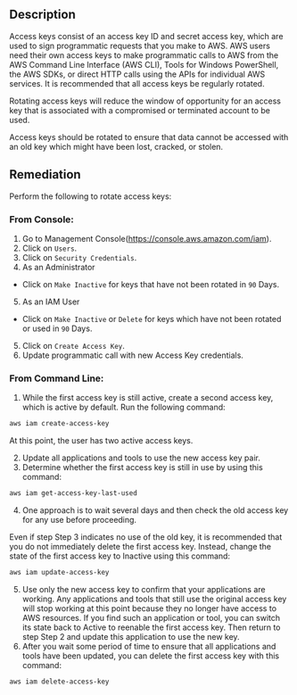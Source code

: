 ## Description

Access keys consist of an access key ID and secret access key, which are used to sign programmatic requests that you make to AWS. AWS users need their own access keys to make programmatic calls to AWS from the AWS Command Line Interface (AWS CLI), Tools for Windows PowerShell, the AWS SDKs, or direct HTTP calls using the APIs for individual AWS services. It is recommended that all access keys be regularly rotated.

Rotating access keys will reduce the window of opportunity for an access key that is associated with a compromised or terminated account to be used.

Access keys should be rotated to ensure that data cannot be accessed with an old key which might have been lost, cracked, or stolen.

## Remediation

Perform the following to rotate access keys:

### From Console:

1. Go to Management Console(https://console.aws.amazon.com/iam).
2. Click on `Users`.
3. Click on `Security Credentials`.
4. As an Administrator
  - Click on `Make Inactive` for keys that have not been rotated in `90` Days.
5. As an IAM User
  - Click on `Make Inactive` or `Delete` for keys which have not been rotated or used in `90` Days.
5. Click on `Create Access Key`.
6. Update programmatic call with new Access Key credentials.

### From Command Line:

1. While the first access key is still active, create a second access key, which is active by default. Run the following command:

```bash
aws iam create-access-key
```

At this point, the user has two active access keys.

2. Update all applications and tools to use the new access key pair.
3. Determine whether the first access key is still in use by using this command:

```bash
aws iam get-access-key-last-used
```

4. One approach is to wait several days and then check the old access key for any use before proceeding.

Even if step Step 3 indicates no use of the old key, it is recommended that you do not immediately delete the first access key. Instead, change the state of the first access key to Inactive using this command:

```bash
aws iam update-access-key
```

5. Use only the new access key to confirm that your applications are working. Any applications and tools that still use the original access key will stop working at this point because they no longer have access to AWS resources. If you find such an application or tool, you can switch its state back to Active to reenable the first access key. Then return to step Step 2 and update this application to use the new key.
6. After you wait some period of time to ensure that all applications and tools have been updated, you can delete the first access key with this command:

```bash
aws iam delete-access-key
```
